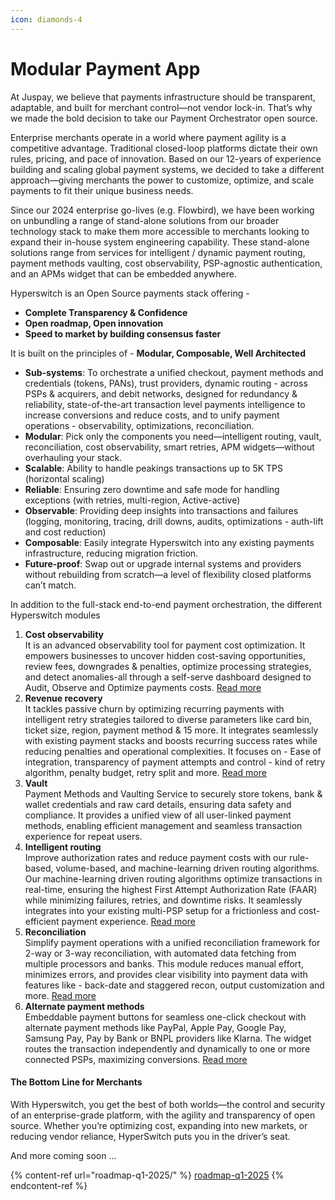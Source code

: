 ```yaml
---
icon: diamonds-4
---
```


# Modular Payment App

At Juspay, we believe that payments infrastructure should be transparent, adaptable, and built for merchant control—not vendor lock-in. That’s why we made the bold decision to take our Payment Orchestrator open source.

Enterprise merchants operate in a world where payment agility is a competitive advantage. Traditional closed-loop platforms dictate their own rules, pricing, and pace of innovation. Based on our 12-years of experience building and scaling global payment systems, we decided to take a different approach—giving merchants the power to customize, optimize, and scale payments to fit their unique business needs.

Since our 2024 enterprise go-lives (e.g. Flowbird), we have been working on unbundling a range of stand-alone solutions from our broader technology stack to make them more accessible to merchants looking to expand their in-house system engineering capability. These stand-alone solutions range from services for intelligent / dynamic payment routing, payment methods vaulting, cost observability, PSP-agnostic authentication, and an APMs widget that can be embedded anywhere.

Hyperswitch is an Open Source payments stack offering  -&#x20;

* **Complete Transparency & Confidence**
* **Open roadmap, Open innovation**
* **Speed to market by building consensus faster**&#x20;

It is built on the principles of - **Modular, Composable, Well Architected**

* **Sub-systems**: To orchestrate a unified checkout, payment methods and credentials (tokens, PANs), trust providers, dynamic routing - across PSPs & acquirers, and debit networks, designed for redundancy & reliability, state-of-the-art transaction level payments intelligence to increase conversions and reduce costs, and to unify payment operations - observability, optimizations, reconciliation.
* **Modular**: Pick only the components you need—intelligent routing, vault, reconciliation, cost observability, smart retries, APM widgets—without overhauling your stack.
* **Scalable**: Ability to handle peakings transactions up to 5K TPS (horizontal scaling)
* **Reliable**: Ensuring zero downtime and safe mode for handling exceptions (with retries, multi-region, Active-active)
* **Observable**: Providing deep insights into transactions and failures (logging, monitoring, tracing, drill downs, audits, optimizations - auth-lift and cost reduction)
* **Composable**: Easily integrate Hyperswitch into any existing payments infrastructure, reducing migration friction.
* **Future-proof**: Swap out or upgrade internal systems and providers without rebuilding from scratch—a level of flexibility closed platforms can’t match.

In addition to the full-stack end-to-end payment orchestration, the different Hyperswitch modules

1. **Cost observability**\
   It is an advanced observability tool for payment cost optimization. It empowers businesses to uncover hidden cost-saving opportunities, review fees, downgrades & penalties, optimize processing strategies, and detect anomalies-all through a self-serve dashboard designed to Audit, Observe and Optimize payments costs. [Read more](https://docs.hyperswitch.io/explore-hyperswitch/account-management/analytics-and-operations/ai-powered-cost-observability)
2. **Revenue recovery**\
   It tackles passive churn by optimizing recurring payments with intelligent retry strategies tailored to diverse parameters like card bin, ticket size, region, payment method & 15 more. It integrates seamlessly with existing payment stacks and boosts recurring success rates while reducing penalties and operational complexities. It focuses on - Ease of integration, transparency of payment attempts and control - kind of retry algorithm, penalty budget, retry split and more. [Read more](https://docs.hyperswitch.io/explore-hyperswitch/payment-flows-and-management/subscriptions/revenue-recovery)
3. **Vault**\
   Payment Methods and Vaulting Service to securely store tokens, bank & wallet credentials and raw card details, ensuring data safety and compliance. It provides a unified view of all user-linked payment methods, enabling efficient management and seamless transaction experience for repeat users.
4. **Intelligent routing**\
   Improve authorization rates and reduce payment costs with our rule-based, volume-based, and machine-learning driven routing algorithms. Our machine-learning driven routing algorithms optimize transactions in real-time, ensuring the highest First Attempt Authorization Rate (FAAR) while minimizing failures, retries, and downtime risks. It seamlessly integrates into your existing multi-PSP setup for a frictionless and cost-efficient payment experience. [Read more](https://docs.hyperswitch.io/explore-hyperswitch/payment-flows-and-management/smart-router/intelligent-routing)
5. **Reconciliation** \
   Simplify payment operations with a unified reconciliation framework for 2-way or 3-way reconciliation, with automated data fetching from multiple processors and banks. This module reduces manual effort, minimizes errors, and provides clear visibility into payment data with features like - back-date and staggered recon, output customization and more. [Read more](https://docs.hyperswitch.io/explore-hyperswitch/account-management/reconciliation)
6. **Alternate payment methods**\
   Embeddable payment buttons for seamless one-click checkout with alternate payment methods like PayPal, Apple Pay, Google Pay, Samsung Pay, Pay by Bank or BNPL providers like Klarna. The widget routes the transaction independently and dynamically to one or more connected PSPs, maximizing conversions. [Read more](https://docs.hyperswitch.io/explore-hyperswitch/merchant-controls/enable-alternate-payment-method-widgets)

#### The Bottom Line for Merchants

With Hyperswitch, you get the best of both worlds—the control and security of an enterprise-grade platform, with the agility and transparency of open source. Whether you’re optimizing cost, expanding into new markets, or reducing vendor reliance, HyperSwitch puts you in the driver’s seat.

And more coming soon ...

{% content-ref url="roadmap-q1-2025/" %}
[roadmap-q1-2025](roadmap-q1-2025/)
{% endcontent-ref %}
